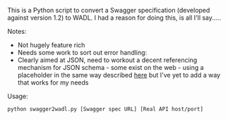 This is a Python script to convert a Swagger specification (developed against version 1.2) to WADL. I had a reason for doing this, is all I'll say.....

Notes:
* Not hugely feature rich 
* Needs some work to sort out error handling:
* Clearly aimed at JSON, need to workout a decent referencing mechanism for JSON schema - some exist on the web - using a placeholder in the same way described [here](http://java.dzone.com/articles/json-schema-wadl) but I've yet to add a way that works for my needs

Usage:
```
python swagger2wadl.py [Swagger spec URL] [Real API host/port]
```
